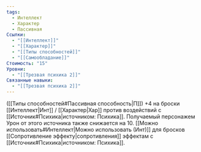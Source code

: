 ```yaml
---
tags:
  - Интеллект
  - Характер
  - Пассивная
Ссылки:
  - "[[Интеллект]]"
  - "[[Характер]]"
  - "[[Типы способностей]]"
  - "[[Самообладание]]"
Стоимость: "15"
Уровни:
  - "[[Трезвая психика 2]]"
Связанные навыки:
  - "[[Трезвая психика 2]]"
---
```

([[Типы способностей#Пассивная способность|П]]) +4 на броски [[Интеллект|Инт]] / [[Характер|Хар]] против воздействий с [[Источник#Психика|источником: Психика]]. Получаемый персонажем Урон от этого источника также снижается на 10. [[Можно использовать#Интеллект|Можно использовать (Инт)]] для бросков [[Сопротивление эффекту|сопротивления]] эффектам с [[Источник#Психика|источником: Психика]].